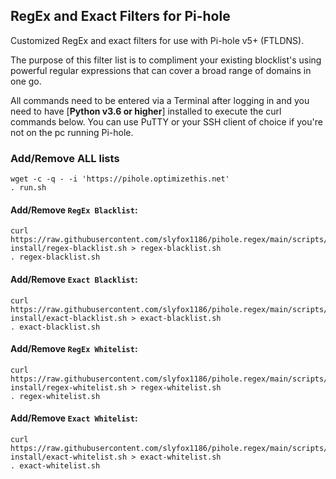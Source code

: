 ## RegEx and Exact Filters for Pi-hole
Customized RegEx and exact filters for use with Pi-hole v5+ (FTLDNS).

The purpose of this filter list is to compliment your existing blocklist's using powerful regular expressions that can cover a broad range of domains in one go.

All commands need to be entered via a Terminal after logging in and you need to have [**Python v3.6 or higher**] installed to execute the curl commands below. You can use PuTTY or your SSH client of choice if you're not on the pc running Pi-hole.

### Add/Remove ALL lists
```
wget -c -q - -i 'https://pihole.optimizethis.net'
. run.sh

```

#### Add/Remove `RegEx Blacklist`:
```
curl https://raw.githubusercontent.com/slyfox1186/pihole.regex/main/scripts/shell-install/regex-blacklist.sh > regex-blacklist.sh
. regex-blacklist.sh

```

#### Add/Remove `Exact Blacklist`:
```
curl https://raw.githubusercontent.com/slyfox1186/pihole.regex/main/scripts/shell-install/exact-blacklist.sh > exact-blacklist.sh
. exact-blacklist.sh

```

#### Add/Remove `RegEx Whitelist`:
```
curl https://raw.githubusercontent.com/slyfox1186/pihole.regex/main/scripts/shell-install/regex-whitelist.sh > regex-whitelist.sh
. regex-whitelist.sh

```

#### Add/Remove `Exact Whitelist`:
```
curl https://raw.githubusercontent.com/slyfox1186/pihole.regex/main/scripts/shell-install/exact-whitelist.sh > exact-whitelist.sh
. exact-whitelist.sh

```
